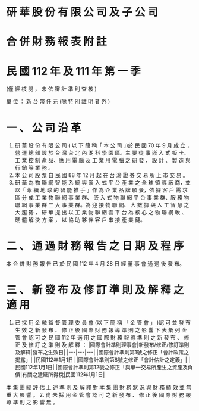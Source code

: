 # 研 華 股 份 有 限 公 司 及 子 公 司

# 合 併 財 務 報 表 附 註

# 民 國 112 年 及 111 年 第 一 季

(僅 經 核 閱 ， 未 依 審 計 準 則 查 核 )

單 位 ： 新 台 幣 仟 元 (除 特 別 註 明 者 外 )

# 一 、 公 司 沿 革

1. 研 華 股 份 有 限 公 司 ( 以 下 簡 稱「 本 公 司 」)於 民 國 70 年 9 月 成 立 ， 營 運 總 部
設 於 台 灣 台 北 內 湖 科 學 園 區。主 要 從 事 嵌 入 式 板 卡、工 業 控 制 產 品、應 用 電
腦 及 工 業 用 電 腦 之 研 發 、 設 計 、 製 造 與 行 銷 等 業 務 。
2. 本 公 司 股 票 自 民 國 88 年 12 月 起 在 台 灣 證 券 交 易 所 上 市 交 易 。
3. 研 華 為 物 聯 網 智 能 系 統 與 嵌 入 式 平 台 產 業 之 全 球 領 導 廠 商，並 以「 永 續 地 球
的 智 能 推 手 」作 為 企 業 品 牌 願 景，依 據 客 戶 需 求 區 分 成 工 業 物 聯 網 事 業 群、
嵌 入 式 物 聯 網 平 台 事 業 群、服 務 物 聯 網 事 業 群 三 大 事 業 群。為 迎 接 物 聯 網、
大 數 據 與 人 工 智 慧 之 大 趨 勢 ， 研 華 提 出 以 工 業 物 聯 網 雲 平 台 為 核 心 之 物 聯
網 軟 、 硬 體 解 決 方 案 ， 以 協 助 夥 伴 客 戶 串 接 產 業 鏈。

# 二 、 通 過 財 務 報 告 之 日 期 及 程 序

本 合 併 財 務 報 告 已 於 民 國 112 年 4 月 28 日 經 董 事 會 通 過 後 發 布。

# 三 、 新 發 布 及 修 訂 準 則 及 解 釋 之 適 用

1. 已 採 用 金 融 監 督 管 理 委 員 會 (以 下 簡 稱 「 金 管 會 」 )認 可 並 發 布 生 效 之 新 發
布 、 修 正 後 國 際 財 務 報 導 準 則 之 影 響
下 表 彙 列 金 管 會 認 可 之 民 國 112 年 適 用 之 國 際 財 務 報 導 準 則 之 新 發 布 、 修
正 及 修 訂 之 準 則 及 解 釋 ：
|國際會計準則理事會|新發布/修正/修訂準則及解釋|發布之生效日|
|---|---|---|
|國際會計準則第1號之修正「會計政策之揭露」| |民國112年1月1日|
|國際會計準則第8號之修正「會計估計之定義」| |民國112年1月1日|
|國際會計準則第12號之修正「與單一交易所產生之資產及負債|有關之遞延所得稅|民國112年1月1日|

本 集 團 經 評 估 上 述 準 則 及 解 釋 對 本 集 團 財 務 狀 況 與 財 務 績 效 並 無 重 大 影
響 。
2. 尚 未 採 用 金 管 會 認 可 之 新 發 布 、 修 正 後 國 際 財 務 報 導 準 則 之 影 響
無 。